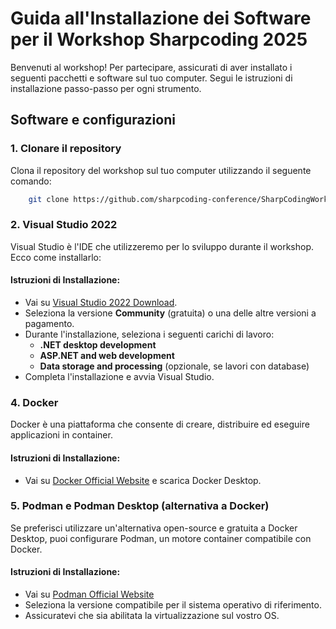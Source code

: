 # Guida all'Installazione dei Software per il Workshop Sharpcoding 2025

Benvenuti al workshop! Per partecipare, assicurati di aver installato i seguenti pacchetti e software sul tuo computer. 
Segui le istruzioni di installazione passo-passo per ogni strumento.

## Software e configurazioni

### 1. Clonare il repository
Clona il repository del workshop sul tuo computer utilizzando il seguente comando:

```bash
    git clone https://github.com/sharpcoding-conference/SharpCodingWorkshop-2025.git
```

### 2. **Visual Studio 2022**
Visual Studio è l'IDE che utilizzeremo per lo sviluppo durante il workshop. Ecco come installarlo:

#### Istruzioni di Installazione:
- Vai su [Visual Studio 2022 Download](https://visualstudio.microsoft.com/downloads/).
- Seleziona la versione **Community** (gratuita) o una delle altre versioni a pagamento.
- Durante l'installazione, seleziona i seguenti carichi di lavoro:
  - **.NET desktop development**
  - **ASP.NET and web development**
  - **Data storage and processing** (opzionale, se lavori con database)
- Completa l'installazione e avvia Visual Studio.

### 4. **Docker**
Docker è una piattaforma che consente di creare, distribuire ed eseguire applicazioni in container.

#### Istruzioni di Installazione:
- Vai su [Docker Official Website](https://www.docker.com/products/docker-desktop) e scarica Docker Desktop.

### 5. **Podman e Podman Desktop** (alternativa a Docker)
Se preferisci utilizzare un'alternativa open-source e gratuita a Docker Desktop, puoi configurare Podman, un motore container compatibile con Docker.

#### Istruzioni di Installazione:
- Vai su [Podman Official Website](https://podman.io)
- Seleziona la versione compatibile per il sistema operativo di riferimento.
- Assicuratevi che sia abilitata la virtualizzazione sul vostro OS.
